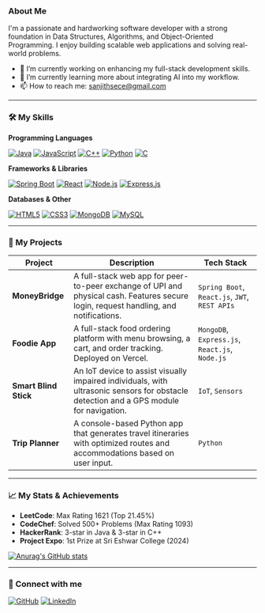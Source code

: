 ### About Me 
I'm a passionate and hardworking software developer with a strong foundation in Data Structures, Algorithms, and Object-Oriented Programming. I enjoy building scalable web applications and solving real-world problems. 

- 🔭 I’m currently working on enhancing my full-stack development skills. 
- 🌱 I’m currently learning more about integrating AI into my workflow. 
- 📫 How to reach me: [sanjithsece@gmail.com](mailto:sanjithsece@gmail.com) 

--- 

### 🛠️ My Skills 

**Programming Languages** <p> 
 <a href="#"><img alt="Java" src="https://img.shields.io/badge/Java-ED8B00?style=for-the-badge&logo=openjdk&logoColor=white"></a> 
 <a href="#"><img alt="JavaScript" src="https://img.shields.io/badge/JavaScript-F7DF1E?style=for-the-badge&logo=javascript&logoColor=black"></a> 
 <a href="#"><img alt="C++" src="https://img.shields.io/badge/C%2B%2B-00599C?style=for-the-badge&logo=c%2B%2B&logoColor=white"></a> 
 <a href="#"><img alt="Python" src="https://img.shields.io/badge/Python-3776AB?style=for-the-badge&logo=python&logoColor=white"></a> 
 <a href="#"><img alt="C" src="https://img.shields.io/badge/C-A8B9CC?style=for-the-badge&logo=c&logoColor=black"></a> 
</p> 

**Frameworks & Libraries** <p> 
 <a href="#"><img alt="Spring Boot" src="https://img.shields.io/badge/Spring_Boot-6DB33F?style=for-the-badge&logo=spring-boot&logoColor=white"></a> 
 <a href="#"><img alt="React" src="https://img.shields.io/badge/React-20232A?style=for-the-badge&logo=react&logoColor=61DAFB"></a> 
 <a href="#"><img alt="Node.js" src="https://img.shields.io/badge/Node.js-339933?style=for-the-badge&logo=nodedotjs&logoColor=white"></a> 
 <a href="#"><img alt="Express.js" src="https://img.shields.io/badge/Express.js-000000?style=for-the-badge&logo=express&logoColor=white"></a> 
</p> 

**Databases & Other** <p> 
 <a href="#"><img alt="HTML5" src="https://img.shields.io/badge/HTML5-E34F26?style=for-the-badge&logo=html5&logoColor=white"></a> 
 <a href="#"><img alt="CSS3" src="https://img.shields.io/badge/CSS3-1572B6?style=for-the-badge&logo=css3&logoColor=white"></a> 
 <a href="#"><img alt="MongoDB" src="https://img.shields.io/badge/MongoDB-47A248?style=for-the-badge&logo=mongodb&logoColor=white"></a> 
 <a href="#"><img alt="MySQL" src="https://img.shields.io/badge/MySQL-4479A1?style=for-the-badge&logo=mysql&logoColor=white"></a> 
</p> 

--- 

### 🚀 My Projects 

| Project | Description | Tech Stack | 
|---|---|---| 
| **MoneyBridge** | A full-stack web app for peer-to-peer exchange of UPI and physical cash. Features secure login, request handling, and notifications. | `Spring Boot`, `React.js`, `JWT`, `REST APIs` | 
| **Foodie App** | A full-stack food ordering platform with menu browsing, a cart, and order tracking. Deployed on Vercel. | `MongoDB`, `Express.js`, `React.js`, `Node.js` | 
| **Smart Blind Stick** | An IoT device to assist visually impaired individuals, with ultrasonic sensors for obstacle detection and a GPS module for navigation. | `IoT`, `Sensors` | 
| **Trip Planner** | A console-based Python app that generates travel itineraries with optimized routes and accommodations based on user input. | `Python` | 

--- 

### 📈 My Stats & Achievements 

- **LeetCode**: Max Rating 1621 (Top 21.45%) 
- **CodeChef**: Solved 500+ Problems (Max Rating 1093) 
- **HackerRank**: 3-star in Java & 3-star in C++ 
- **Project Expo**: 1st Prize at Sri Eshwar College (2024) 

[![Anurag's GitHub stats](https://github-readme-stats.vercel.app/api?username=YOUR_USERNAME&show_icons=true&theme=radical)](https://github.com/anuraghazra/github-readme-stats) 

--- 

### 🔗 Connect with me 

<p> 
 <a href="https://github.com/YOUR_USERNAME"><img alt="GitHub" src="https://img.shields.io/badge/GitHub-100000?style=for-the-badge&logo=github&logoColor=white"></a> 
 <a href="https://linkedin.com/in/YOUR_LINKEDIN"><img alt="LinkedIn" src="https://img.shields.io/badge/LinkedIn-0077B5?style=for-the-badge&logo=linkedin&logoColor=white"></a> 
</p>
